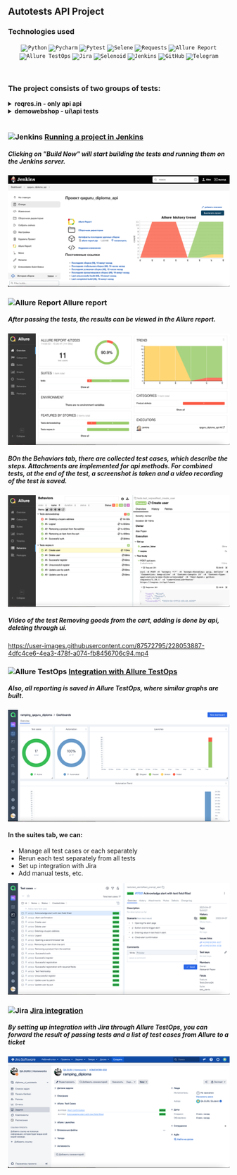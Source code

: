 ## Autotests API Project
### Technologies used
<p  align="center">
<code><img width="5%" title="Python" src="https://upload.wikimedia.org/wikipedia/commons/thumb/0/0a/Python.svg/1024px-Python.svg.png"></code>
<code><img width="5%" title="Pycharm" src="https://upload.wikimedia.org/wikipedia/commons/thumb/1/1d/PyCharm_Icon.svg/1200px-PyCharm_Icon.svg.png"></code>
<code><img width="5%" title="Pytest" src="https://upload.wikimedia.org/wikipedia/commons/b/ba/Pytest_logo.svg"></code>
<code><img width="5%" title="Selene" src="https://fs.getcourse.ru/fileservice/file/download/a/159627/sc/264/h/e0cabcb69a2df1e6b1086292c020a4a7.png"></code>
<code><img width="5%" title="Requests" src="https://upload.wikimedia.org/wikipedia/commons/a/aa/Requests_Python_Logo.png"></code>
<code><img width="5%" title="Allure Report" src="https://avatars.githubusercontent.com/u/5879127?s=200&v=4"></code>
<code><img width="5%" title="Allure TestOps" src="https://marketplace-cdn.atlassian.com/files/92e2d8c3-2a30-46c0-bf21-2453a4a270d3?fileType=image&mode=full-fit"></code>
<code><img width="5%" title="Jira" src="https://logojinni.com/image/logos/jira-3.svg"></code>
<code><img width="5%" title="Selenoid" src="https://diginomica.com/sites/default/files/images/2017-09/docker-container.jpg"></code>
<code><img width="5%" title="Jenkins" src="https://avatars.githubusercontent.com/u/2520748?v=4"></code>
<code><img width="5%" title="GitHub" src="https://cdn-icons-png.flaticon.com/512/25/25231.png"></code>
<code><img width="5%" title="Telegram" src="https://cdn.icon-icons.com/icons2/923/PNG/256/telegram_icon-icons.com_72055.png"></code>
</p>
<br> 

### The project consists of two groups of tests:
<details><summary><b>reqres.in - only api api</b></summary>
<ul>
  <li>Create user</li>
  <li>Update user by put</li>
  <li>Update user by patch</li>
  <li>Delete user</li>
  <li>Successful registration</li>
  <li>Unsuccessful registration</li>
</ul>

</details>
<details><summary><b>demowebshop - ui\api tests</b></summary>
<br> 
<ul>
  <li>Successful auth</li>
  <li>Removing a product from the wishlist</li>
  <li>Removing an item from the cart</li>
  <li>Deleting a buyers address</li>
  <li>Logout</li>
</ul>
</details>
<br>

### <img width="3%" title="Jenkins" src="https://avatars.githubusercontent.com/u/2520748?v=4"> [Running a project in Jenkins](https://jenkins.autotests.cloud/job/qaguru_diploma_api/)
##### Clicking on "Build Now" will start building the tests and running them on the Jenkins server.
![Jenkins_run](/images/run.jpg)

### <img width="3%" title="Allure Report" src="https://avatars.githubusercontent.com/u/5879127?s=200&v=4"> Allure report
##### After passing the tests, the results can be viewed in the Allure report.
![Overview](images/all.jpg)

##### ВOn the Behaviors tab, there are collected test cases, which describe the steps. Attachments are implemented for api methods. For combined tests, at the end of the test, a screenshot is taken and a video recording of the test is saved.
![Behaviors](images/allure2.jpg)

##### Video of the test Removing goods from the cart, adding is done by api, deleting through ui.

https://user-images.githubusercontent.com/87572795/228053887-4dfc4ce6-4ea3-478f-a074-fb8456706c94.mp4

### <img width="3%" title="Allure TestOps" src="https://marketplace-cdn.atlassian.com/files/92e2d8c3-2a30-46c0-bf21-2453a4a270d3?fileType=image&mode=full-fit"> [Integration with Allure TestOps](https://allure.autotests.cloud/project/2074/dashboards)

##### Also, all reporting is saved in Allure TestOps, where similar graphs are built.
![Graf](images/teastOP.jpg)

#### In the suites tab, we can:
- Manage all test cases or each separately
- Rerun each test separately from all tests
- Set up integration with Jira
- Add manual tests, etc.

![tests](images/testOps.jpg)

### <img width="3%" title="Jira" src="https://logojinni.com/image/logos/jira-3.svg"> [Jira integration](https://jira.autotests.cloud/browse/HOMEWORK-658)
##### By setting up integration with Jira through Allure TestOps, you can forward the result of passing tests and a list of test cases from Allure to a ticket

![Jira](images/jira.jpg)

